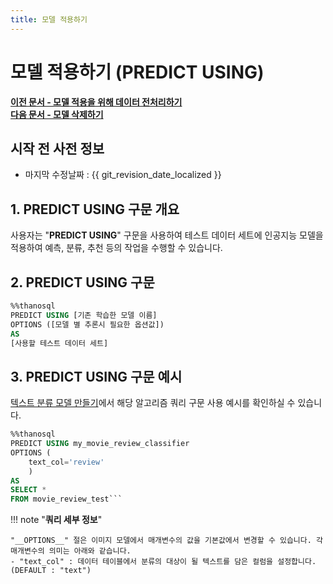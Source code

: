 ```yaml
---
title: 모델 적용하기
---
```


# __모델 적용하기 (PREDICT USING)__

**[이전 문서 - 모델 적용을 위해 데이터 전처리하기](/how-to_guides/modelling/TRANSFORM_MODEL_SYNTAX/)**  
**[다음 문서 - 모델 삭제하기](/how-to_guides/modelling/DELETE_MODEL_SYNTAX/)**

## 시작 전 사전 정보

- 마지막 수정날짜 : {{ git_revision_date_localized }}

## __1. PREDICT USING 구문 개요__

사용자는 "__PREDICT USING__" 구문을 사용하여 테스트 데이터 세트에 인공지능 모델을 적용하여 예측, 분류, 추천 등의 작업을 수행할 수 있습니다.  

## __2. PREDICT USING 구문__ 

```sql
%%thanosql
PREDICT USING [기존 학습한 모델 이름]
OPTIONS ([모델 별 추론시 필요한 옵션값])
AS
[사용할 테스트 데이터 세트]
```

## __3. PREDICT USING 구문 예시__ 
[텍스트 분류 모델 만들기](/tutorials/thanosql_ml/classification/classification_Electra/)에서 해당 알고리즘 쿼리 구문 사용 예시를 확인하실 수 있습니다.

```sql
%%thanosql
PREDICT USING my_movie_review_classifier
OPTIONS (
    text_col='review'
    )
AS
SELECT *
FROM movie_review_test```
```

!!! note "__쿼리 세부 정보__" 

    "__OPTIONS__" 절은 이미지 모델에서 매개변수의 값을 기본값에서 변경할 수 있습니다. 각 매개변수의 의미는 아래와 같습니다.
    - "text_col" : 데이터 테이블에서 분류의 대상이 될 텍스트를 담은 컬럼을 설정합니다. (DEFAULT : "text")


